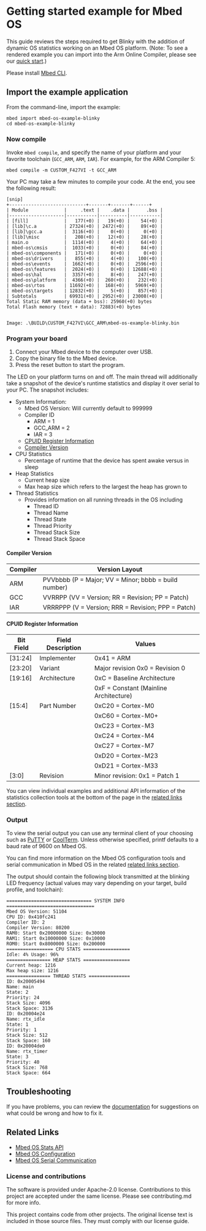 # Getting started example for Mbed OS

This guide reviews the steps required to get Blinky with the addition of dynamic OS statistics working on an Mbed OS platform. (Note: To see a rendered example you can import into the Arm Online Compiler, please see our [quick start](https://os.mbed.com/docs/mbed-os/latest/quick-start/online-with-the-online-compiler.html#importing-the-code).)

Please install [Mbed CLI](https://github.com/ARMmbed/mbed-cli#installing-mbed-cli).

## Import the example application

From the command-line, import the example:

```
mbed import mbed-os-example-blinky
cd mbed-os-example-blinky
```

### Now compile

Invoke `mbed compile`, and specify the name of your platform and your favorite toolchain (`GCC_ARM`, `ARM`, `IAR`). For example, for the ARM Compiler 5:

```
mbed compile -m CUSTOM_F427VI -t GCC_ARM
```

Your PC may take a few minutes to compile your code. At the end, you see the following result:

```
[snip]
+----------------------------+-------+-------+------+
| Module             |     .text |    .data |      .bss |
|--------------------|-----------|----------|-----------|
| [fill]             |   177(+0) |   19(+0) |    54(+0) |
| [lib]\c.a          | 27324(+0) | 2472(+0) |    89(+0) |
| [lib]\gcc.a        |  3116(+0) |    0(+0) |     0(+0) |
| [lib]\misc         |   208(+0) |   12(+0) |    28(+0) |
| main.o             |  1114(+0) |    4(+0) |    64(+0) |
| mbed-os\cmsis      |  1033(+0) |    0(+0) |    84(+0) |
| mbed-os\components |   171(+0) |    0(+0) |     0(+0) |
| mbed-os\drivers    |   855(+0) |    4(+0) |   100(+0) |
| mbed-os\events     |  1662(+0) |    0(+0) |  2596(+0) |
| mbed-os\features   |  2024(+0) |    0(+0) | 12688(+0) |
| mbed-os\hal        |  3357(+0) |    8(+0) |   247(+0) |
| mbed-os\platform   |  4366(+0) |  260(+0) |   232(+0) |
| mbed-os\rtos       | 11692(+0) |  168(+0) |  5969(+0) |
| mbed-os\targets    | 12832(+0) |    5(+0) |   857(+0) |
| Subtotals          | 69931(+0) | 2952(+0) | 23008(+0) |
Total Static RAM memory (data + bss): 25960(+0) bytes
Total Flash memory (text + data): 72883(+0) bytes


Image: .\BUILD\CUSTOM_F427VI\GCC_ARM\mbed-os-example-blinky.bin
```

### Program your board

1. Connect your Mbed device to the computer over USB.
1. Copy the binary file to the Mbed device.
1. Press the reset button to start the program.

The LED on your platform turns on and off. The main thread will additionally take a snapshot of the device's runtime statistics and display it over serial to your PC. The snapshot includes:

* System Information:
    * Mbed OS Version: Will currently default to 999999
    * Compiler ID
        * ARM = 1
        * GCC_ARM = 2
        * IAR = 3
    * [CPUID Register Information](#cpuid-register-information)
    * [Compiler Version](#compiler-version)
* CPU Statistics
    * Percentage of runtime that the device has spent awake versus in sleep
* Heap Statistics
    * Current heap size
    * Max heap size which refers to the largest the heap has grown to
* Thread Statistics
    * Provides information on all running threads in the OS including
        * Thread ID
        * Thread Name
        * Thread State
        * Thread Priority
        * Thread Stack Size
        * Thread Stack Space

#### Compiler Version

| Compiler | Version Layout |
| -------- | -------------- |
| ARM      | PVVbbbb (P = Major; VV = Minor; bbbb = build number) |
| GCC      | VVRRPP  (VV = Version; RR = Revision; PP = Patch)    |
| IAR      | VRRRPPP (V = Version; RRR = Revision; PPP = Patch)   |

#### CPUID Register Information

| Bit Field | Field Description | Values |
| --------- | ----------------- | ------ |
|[31:24]    | Implementer       | 0x41 = ARM |
|[23:20]    | Variant           | Major revision 0x0  =  Revision 0 |
|[19:16]    | Architecture      | 0xC  = Baseline Architecture |
|           |                   | 0xF  = Constant (Mainline Architecture) |
|[15:4]     | Part Number       | 0xC20 =  Cortex-M0 |
|           |                   | 0xC60 = Cortex-M0+ |
|           |                   | 0xC23 = Cortex-M3  |
|           |                   | 0xC24 = Cortex-M4  |
|           |                   | 0xC27 = Cortex-M7  |
|           |                   | 0xD20 = Cortex-M23 |
|           |                   | 0xD21 = Cortex-M33 |
|[3:0]      | Revision          | Minor revision: 0x1 = Patch 1 |



You can view individual examples and additional API information of the statistics collection tools at the bottom of the page in the [related links section](#related-links).


### Output

To view the serial output you can use any terminal client of your choosing such as [PuTTY](http://www.putty.org/) or [CoolTerm](http://freeware.the-meiers.org/). Unless otherwise specified, printf defaults to a baud rate of 9600 on Mbed OS.

You can find more information on the Mbed OS configuration tools and serial communication in Mbed OS in the related [related links section](#related-links).

The output should contain the following block transmitted at the blinking LED frequency (actual values may vary depending on your target, build profile, and toolchain):

```
=============================== SYSTEM INFO  ================================
Mbed OS Version: 51104
CPU ID: 0x410fc241
Compiler ID: 2
Compiler Version: 80200
RAM0: Start 0x20000000 Size: 0x30000
RAM1: Start 0x10000000 Size: 0x10000
ROM0: Start 0x8000000 Size: 0x200000
================= CPU STATS =================
Idle: 4% Usage: 96%
================ HEAP STATS =================
Current heap: 1216
Max heap size: 1216
================ THREAD STATS ===============
ID: 0x20005494
Name: main
State: 2
Priority: 24
Stack Size: 4096
Stack Space: 3136
ID: 0x20004e24
Name: rtx_idle
State: 1
Priority: 1
Stack Size: 512
Stack Space: 160
ID: 0x20004de0
Name: rtx_timer
State: 3
Priority: 40
Stack Size: 768
Stack Space: 664

```

## Troubleshooting

If you have problems, you can review the [documentation](https://os.mbed.com/docs/latest/tutorials/debugging.html) for suggestions on what could be wrong and how to fix it.

## Related Links

* [Mbed OS Stats API](https://os.mbed.com/docs/latest/apis/mbed-statistics.html)
* [Mbed OS Configuration](https://os.mbed.com/docs/latest/reference/configuration.html)
* [Mbed OS Serial Communication](https://os.mbed.com/docs/latest/tutorials/serial-communication.html)

### License and contributions

The software is provided under Apache-2.0 license. Contributions to this project are accepted under the same license. Please see contributing.md for more info.

This project contains code from other projects. The original license text is included in those source files. They must comply with our license guide.
